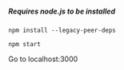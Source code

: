 ##### Requires node.js to be installed

`npm install --legacy-peer-deps`

`npm start`

Go to localhost:3000 

